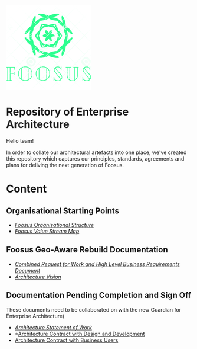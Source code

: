 ![Foosus Logo](./images/foosus.png)
# Repository of Enterprise Architecture

Hello team!

In order to collate our architectural artefacts into one place, we've created this repository which captures our principles, standards, agreements and plans for deliving the next generation of Foosus.

# Content
## Organisational Starting Points

* *[Foosus Organisational Structure](./artefacts/organisation)*
* *[Foosus Value Stream Map](./artefacts/organisation/value-stream-map)*

## Foosus Geo-Aware Rebuild Documentation
* *[Combined Request for Work and High Level Business Requirements Document](artefacts/architecture/request-for-architectural-work)*
* *[Architecture Vision](./artefacts/architecture/vision/)*


## Documentation Pending Completion and Sign Off
These documents need to be collaborated on with the new Guardian for Enterprise Architecture)
* *[Architecture Statement of Work](./artefacts/architecture/statement-of-work)*
* *[Architecture Contract with Design and Development](./artefacts/architecture/architectural-contract-development)
* [Architecture Contract with Business Users](./artefacts/architecture/architecture-contract-with-business)

